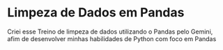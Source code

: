 # Limpeza de Dados em Pandas
Criei esse Treino de limpeza de dados utilizando o Pandas pelo Gemini, afim de desenvolver minhas habilidades de Python com foco em Pandas
